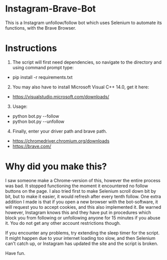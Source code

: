# Instagram-Brave-Bot
This is a Instagram unfollow/follow bot which uses Selenium to automate its functions, with the Brave Browser.

# Instructions
1. The script will first need dependencies, so navigate to the directory and using command prompt type:
- pip install -r requirements.txt
2. You may also have to install Microsoft Visual C++ 14.0, get it here:
- https://visualstudio.microsoft.com/downloads/
3. Usage: 
- python bot.py --follow
- python bot.py --unfollow
 
4. Finally, enter your driver path and brave path.
- https://chromedriver.chromium.org/downloads
- https://brave.com/

# Why did you make this?
I saw someone make a Chrome-version of this, however the entire process was bad. It stopped functioning the moment it encountered no follow buttons on the page. I also tried first to make Selenium scroll down bit by bit, but to make it easier, it would refresh after every tenth follow. One extra addition I made is that if you open a new browser with the bot-software, it will request you to accept cookies, and this also implemented it. Be warned however, Instagram knows this and they have put in procedures which block you from following or unfollowing anyone for 15 minutes if you abuse it. You do not get any other account restrictions though.

If you encounter any problems, try extending the sleep timer for the script. It might happen due to your internet loading too slow, and then Selenium can't catch up, or Instagram has updated the site and the script is broken.

Have fun.
